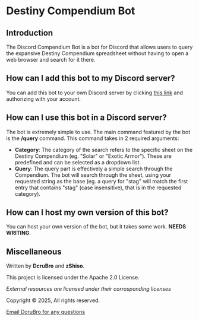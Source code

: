 # Destiny Compendium Bot

## Introduction
The Discord Compendium Bot is a bot for Discord that allows users to query the expansive Destiny Compendium spreadsheet without having to open a web browser and search for it there.

## How can I add this bot to my Discord server?
You can add this bot to your own Discord server by clicking <u>[this link](https://discord.com/oauth2/authorize?client_id=1385175350236938310&permissions=446676978752&integration_type=0&scope=bot)</u> and authorizing with your account.

## How can I use this bot in a Discord server?
The bot is extremely simple to use. The main command featured by the bot is the **/query** command. This command takes in 2 required arguments:

- **Category**: The category of the search refers to the specific sheet on the Destiny Compendium (eg. "Solar" or "Exotic Armor"). These are predefined and can be selected as a dropdown list.
- **Query**: The query part is effectively a simple search through the Compendium. The bot will search through the sheet, using your requested string as the base (eg. a query for "stag" will match the first entry that contains "stag" (case insensitive), that is in the requested category).

## How can I host my own version of this bot?
You can host your own version of the bot, but it takes some work. **NEEDS WRITING**.

## Miscellaneous
Written by **DcruBro** and **zShiso**. 

This project is licensed under the Apache 2.0 License.

*External resources are licensed under their corrosponding licenses*

Copyright © 2025, All rights reserved.

[Email DcruBro for any questions](mailto:info@dcrubro.com)